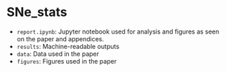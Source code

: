 # SNe_stats

* `report.ipynb`: Jupyter notebook used for analysis and figures as seen on the paper and appendices.
* `results`: Machine-readable outputs
* `data`: Data used in the paper
* `figures`: Figures used in the paper